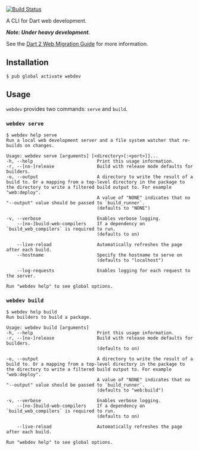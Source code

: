 [![Build Status](https://travis-ci.org/dart-lang/webdev.svg?branch=master)](https://travis-ci.org/dart-lang/webdev)

A CLI for Dart web development.

__*Note: Under heavy development.*__

See the [Dart 2 Web Migration Guide](https://webdev.dartlang.org/dart-2) for
more information.

## Installation

```console
$ pub global activate webdev
```

## Usage

`webdev` provides two commands: `serve` and `build`.

### `webdev serve`

```console
$ webdev help serve
Run a local web development server and a file system watcher that re-builds on changes.

Usage: webdev serve [arguments] [<directory>[:<port>]]...
-h, --help                        Print this usage information.
-r, --[no-]release                Build with release mode defaults for builders.
-o, --output                      A directory to write the result of a build to. Or a mapping from a top-level directory in the package to the directory to write a filtered build output to. For example "web:deploy".
                                  A value of "NONE" indicates that no "--output" value should be passed to `build_runner`.
                                  (defaults to "NONE")

-v, --verbose                     Enables verbose logging.
    --[no-]build-web-compilers    If a dependency on `build_web_compilers` is required to run.
                                  (defaults to on)

    --live-reload                 Automatically refreshes the page after each build.
    --hostname                    Specify the hostname to serve on
                                  (defaults to "localhost")

    --log-requests                Enables logging for each request to the server.

Run "webdev help" to see global options.
```

### `webdev build`

```console
$ webdev help build
Run builders to build a package.

Usage: webdev build [arguments]
-h, --help                        Print this usage information.
-r, --[no-]release                Build with release mode defaults for builders.
                                  (defaults to on)

-o, --output                      A directory to write the result of a build to. Or a mapping from a top-level directory in the package to the directory to write a filtered build output to. For example "web:deploy".
                                  A value of "NONE" indicates that no "--output" value should be passed to `build_runner`.
                                  (defaults to "web:build")

-v, --verbose                     Enables verbose logging.
    --[no-]build-web-compilers    If a dependency on `build_web_compilers` is required to run.
                                  (defaults to on)

    --live-reload                 Automatically refreshes the page after each build.

Run "webdev help" to see global options.
```
